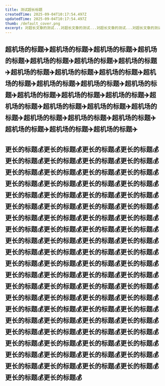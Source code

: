 ```yaml
---
title: 测试超长标题
createdTime: 2025-09-04T10:17:54.497Z
updatedTime: 2025-09-04T10:17:54.497Z
thumb: /default_cover.png
excerpt: 对超长文章的测试...对超长文章的测试...对超长文章的测试...对超长文章的测试...
---
```


## 超机场的标题✈️超机场的标题✈️超机场的标题✈️超机场的标题✈️超机场的标题✈️超机场的标题✈️超机场的标题✈️超机场的标题✈️超机场的标题✈️超机场的标题✈️超机场的标题✈️超机场的标题✈️超机场的标题✈️超机场的标题✈️超机场的标题✈️超机场的标题✈️超机场的标题✈️超机场的标题✈️超机场的标题✈️超机场的标题✈️超机场的标题✈️超机场的标题✈️超机场的标题✈️超机场的标题✈️超机场的标题✈️超机场的标题✈️超机场的标题✈️

## 更长的标题💰更长的标题💰更长的标题💰更长的标题💰更长的标题💰更长的标题💰更长的标题💰更长的标题💰更长的标题💰更长的标题💰更长的标题💰更长的标题💰更长的标题💰更长的标题💰更长的标题💰更长的标题💰更长的标题💰更长的标题💰更长的标题💰更长的标题💰更长的标题💰更长的标题💰更长的标题💰更长的标题💰更长的标题💰更长的标题💰更长的标题💰更长的标题💰更长的标题💰更长的标题💰更长的标题💰更长的标题💰更长的标题💰更长的标题💰更长的标题💰更长的标题💰更长的标题💰更长的标题💰更长的标题💰更长的标题💰更长的标题💰更长的标题💰更长的标题💰更长的标题💰更长的标题💰更长的标题💰更长的标题💰更长的标题💰更长的标题💰更长的标题💰更长的标题💰更长的标题💰更长的标题💰更长的标题💰更长的标题💰更长的标题💰更长的标题💰更长的标题💰更长的标题💰更长的标题💰更长的标题💰更长的标题💰更长的标题💰更长的标题💰更长的标题💰更长的标题💰更长的标题💰更长的标题💰更长的标题💰更长的标题💰更长的标题💰更长的标题💰更长的标题💰更长的标题💰更长的标题💰更长的标题💰更长的标题💰更长的标题💰更长的标题💰更长的标题💰更长的标题💰更长的标题💰